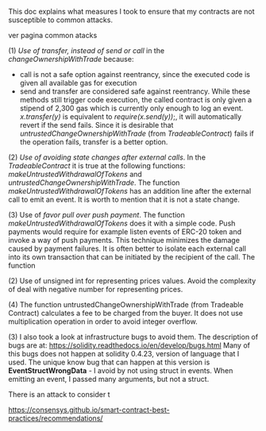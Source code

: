 This doc explains what measures I took to ensure that my contracts are not susceptible to common attacks.

ver pagina common atacks



(1) *Use of transfer, instead of send or call* in the _changeOwnershipWithTrade_ because:
- call is not a safe option against reentrancy, since the executed code is given all available gas for execution
- send and transfer are considered safe against reentrancy. While these methods still trigger code execution, the called contract is only given a stipend of 2,300 gas which is currently only enough to log an event. _x.transfer(y)_ is equivalent to _require(x.send(y))_;, it will automatically revert if the send fails. Since it is desirable that _untrustedChangeOwnershipWithTrade_ (from _TradeableContract_) fails if the operation fails, transfer is a better option.

(2) *Use of avoiding state changes after external calls*. In the _TradeableContract_ it is true at the following functions: _makeUntrustedWithdrawalOfTokens_ and _untrustedChangeOwnershipWithTrade_. The function _makeUntrustedWithdrawalOfTokens_ has an addition line after the external call to emit an event. It is worth to mention that it is not a state change. 

(3) Use of *favor pull over push payment*. The function _makeUntrustedWithdrawalOfTokens_ does it with a simple code. Push payments would require for example listen events of ERC-20 token and invoke a way of push payments. This technique minimizes the damage caused by payment failures. It is often better to isolate each external call into its own transaction that can be initiated by the recipient of the call. The function  





(2) Use of unsigned int for representing prices values.
Avoid the complexity of deal with negative number for representing prices.  

(4) The function untrustedChangeOwnershipWithTrade (from Tradeable Contract) calculates a fee to be charged from the buyer. It does not use multiplication operation in order to avoid integer overflow. 

(3) I also took a look at infrastructure bugs to avoid them. The description of bugs are at: https://solidity.readthedocs.io/en/develop/bugs.html
Many of this bugs does not happen at solidity 0.4.23, version of language that I used. The unique know bug that can happen at this version is 
**EventStructWrongData** - I avoid by not using struct in events. When emitting an event, I passed many arguments, but not a struct.






There is an attack to consider t

 

https://consensys.github.io/smart-contract-best-practices/recommendations/